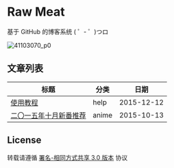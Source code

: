 # Raw Meat

基于 GitHub 的博客系统 ( ゜- ゜)つロ

![41103070_p0](https://cloud.githubusercontent.com/assets/8784712/11762851/67ea929a-a12f-11e5-8de6-9e962daa4e35.jpg)

## 文章列表

| 标题                                             | 分类    | 日期         |
| ---------------------------------------------- | ----- | ---------- |
| [使用教程](/blogs/get-started.md)                  | help  | 2015-12-12 |
| [二〇一五年十月新番推荐](/blogs/anime-recommendations.md) | anime | 2015-10-13 |

## License

转载请遵循 [署名-相同方式共享 3.0 版本](https://creativecommons.org/licenses/by-sa/3.0/deed.zh) 协议
